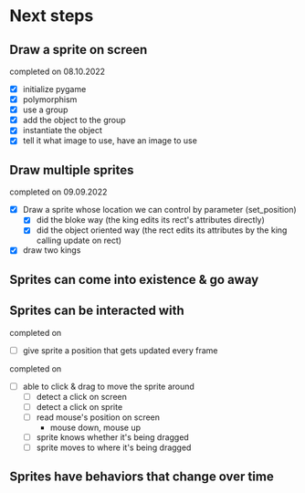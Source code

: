 
# Next steps

## Draw a sprite on screen

completed on 08.10.2022

* [x] initialize pygame
* [x] polymorphism
* [x] use a group
* [x] add the object to the group
* [x] instantiate the object
* [x] tell it what image to use, have an image to use

## Draw multiple sprites

completed on 09.09.2022

* [x] Draw a sprite whose location we can control by parameter (set_position)
  * [x] did the bloke way (the king edits its rect's attributes directly)
  * [x] did the object oriented way (the rect edits its attributes by the king calling update on rect)
* [x] draw two kings

## Sprites can come into existence & go away

## Sprites can be interacted with

completed on

* [ ] give sprite a position that gets updated every frame

completed on

* [ ] able to click & drag to move the sprite around
  * [ ] detect a click on screen
  * [ ] detect a click on sprite
  * [ ] read mouse's position on screen
    * mouse down, mouse up
  * [ ] sprite knows whether it's being dragged
  * [ ] sprite moves to where it's being dragged

## Sprites have behaviors that change over time
